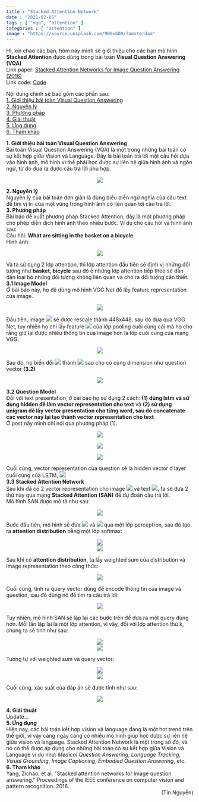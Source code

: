 ```yaml
---
title : "Stacked Attention Network"
date : "2021-02-05"
tags : [ "vqa", "attention" ]
categories : [ "attention" ]
image : "https://source.unsplash.com/900x600/?amsterdam"
---
```


Hi, xin chào các bạn, hôm này mình sẽ giới thiệu cho các bạn mô hình <b>Stacked Attention</b> được dùng trong bài toán <b>Visual Question Answering (VQA)</b><br/>
Link paper: [Stacked Attention Networks for Image Question Answering (2016)](https://arxiv.org/abs/1511.02274)<br/>
Link code: [Code](https://github.com/rs9000/VisualReasoning_MMnet)

Nội dung chính sẽ bao gồm các phần sau:<br/>
<a href="#1. Giới thiệu bài toàn Visual Question Answering">1. Giới thiệu bài toàn Visual Question Answering</a> <br/>
<a href="#2. Nguyên lý">2. Nguyên lý</a> <br/>
<a href="#3. Phương pháp">3. Phương pháp</a> <br/>
<a href="#4. Giải thuật">4. Giải thuật</a> <br/>
<a href="#5. Ứng dụng">5. Ứng dụng</a> <br/>
<a href="#6. Tham khảo">6. Tham khảo</a> <br/>

<section id="1. Giới thiệu bài toàn Visual Question Answering">
<b>1. Giới thiệu bài toàn Visual Question Answering</b>
</section>
Bài toán Visual Question Answering (VQA) là một trong những bài toán có sự kết hợp giữa Vision và Language. Đây là bài toán trả lời một câu hỏi dựa vào hình ảnh, mô hình vì thế phải học được sự liên hệ giữa hình ảnh và ngôn ngữ, từ đó đưa ra được câu trả lời phù hợp.
<p align="center">
  <img src="https://github.com/ngthanhtin/ngthanhtin.github.io/blob/master/_data/vqa/process.png?raw=true">
</p>

<section id="2. Nguyên lý">
<b>2. Nguyên lý</b>
</section>
Nguyên lý của bài toán đơn giản là dùng biểu diễn ngữ nghĩa của câu text để tìm vị trí của một vùng trong hình ảnh có liên quan tới câu trả lời.<br/>


<section id="3. Phương pháp">
<b>3. Phương pháp</b>
</section>
Bài báo đề xuất phương pháp Stacked Attention, đây là một phương pháp cho phép diễn dịch hình ảnh theo nhiều bước. Ví dụ cho câu hỏi và hình ảnh sau:<br/>
Câu hỏi: <b> What are sitting in the basket on a bicycle </b><br/>
Hình ảnh:
<p align="center">
  <img src="https://github.com/ngthanhtin/ngthanhtin.github.io/blob/master/_data/vqa/attention.png?raw=true">
</p>
Và ta sử dụng 2 lớp attention, thì lớp attention đầu tiên sẽ định vị những đối tượng như <b>basket, bicycle</b> sau đó ở những lớp attention tiếp theo sẽ dần dần loại bỏ những đối tượng không liên quan và cho ra đối tượng cần thiết.<br/>
<b>3.1 Image Model</b><br/>
Ở bài báo này, họ đã dùng mô hình VGG Net để lấy feature representation của image.<br/>
<p align="center">
  <img src="https://github.com/ngthanhtin/ngthanhtin.github.io/blob/master/_data/vqa/vgg.png?raw=true">
</p>
Đầu tiên, image <img src="https://render.githubusercontent.com/render/math?math=I"> sẽ được rescale thành 448x448, sau đó đưa qua VGG Net, tuy nhiên họ chỉ lấy feature <img src="https://render.githubusercontent.com/render/math?math=f_{I}"> của lớp pooling cuối cùng cái mà họ cho rằng giữ lại được nhiều thông tin của image hơn là lớp cuối cùng của mạng VGG.<br/>
<p align="center">
<img src="https://render.githubusercontent.com/render/math?math=f_{I} = CNN_{vgg}(I)">
</p>
Sau đó, họ biến đổi <img src="https://render.githubusercontent.com/render/math?math=f_{I}"> thành <img src="https://render.githubusercontent.com/render/math?math=v_{I}"> sao cho có cùng dimension như question vector <b>(3.2)</b><br/>
<p align="center">
<img src="https://render.githubusercontent.com/render/math?math=v_{I} = tanh(W_{I}f_{I}%2Bb_{I})">
</p>
<b>3.2 Question Model</b><br/>
Đối với text presentation, ở bài báo họ sử dụng 2 cách: <b>(1) dùng lstm và sử dụng hidden để làm vector representation cho text</b> và <b>(2) sử dụng unigram để lấy vector presentation cho từng word, sau đó concatenate các vector này lại tạo thành vector representation cho text</b><br/>
Ở post này mình chỉ nói qua phương pháp (1).<br/>
<p align="center">
  <img src="https://github.com/ngthanhtin/ngthanhtin.github.io/blob/master/_data/vqa/lstm.png?raw=true">
</p>

<p align="center">
<img src="https://render.githubusercontent.com/render/math?math=x_{t} = W_{e}q_{t}, t \in {1,2,...,T}">
</p>
<p align="center">
<img src="https://render.githubusercontent.com/render/math?math=h_{t} = LSTM(x_{t}), t \in {1,2,...,T}">
</p>
Cuối cùng, vector representation của question sẽ là hidden vector ở layer cuối cùng của LSTM, <img src="https://render.githubusercontent.com/render/math?math=v_{Q} = h_{T}"><br/>
<b>3.3 Stacked Attention Network</b><br/>
Sau khi đã có 2 vector representation cho image <img src="https://render.githubusercontent.com/render/math?math=v_{I}"> và text <img src="https://render.githubusercontent.com/render/math?math=v_{Q}">, ta sẽ đưa 2 thứ này qua mạng <b>Stacked Attention (SAN)</b> để dự đoán câu trả lời.<br/> 
Mô hình SAN được mô tả như sau: <br/>
<p align="center">
<img src="https://github.com/ngthanhtin/ngthanhtin.github.io/blob/master/_data/vqa/san.png?raw=true">
</p>
Bước đầu tiên, mô hình sẽ đưa <img src="https://render.githubusercontent.com/render/math?math=v_{I}"> và <img src="https://render.githubusercontent.com/render/math?math=v_{Q}"> qua một lớp perceptron, sau đó tạo ra <b>attention distribution</b> bằng một lớp softmax: <br/>
<p align="center">
<img src="https://render.githubusercontent.com/render/math?math=h_{A} = tanh(W_{I,A}v_{I} \bigoplus(W_{Q,A}v_{Q} %2B b_{A}))"><br/>
<img src="https://render.githubusercontent.com/render/math?math=p_{I} = softmax(W_{p}h_{A} %2B b_{p})">
</p>
Sau khi có <b>attention distribution</b>, ta lấy weighted sum của distribution và image representation theo công thức: <br/>
<p align="center">
<img src="https://render.githubusercontent.com/render/math?math=\tilde{v}_{I} = \sum_{i}p_{i}v_{i}">
</p>
Cuối cùng, tính ra query vector dùng để encode thông tin của image và question, sau đó dùng nó để tìm ra câu trả lời: <br/>
<p align="center">
<img src="https://render.githubusercontent.com/render/math?math=u = \tilde{v}_{I} %2B v_{Q}">
</p>

Tuy nhiên, mô hình SAN sẽ lặp lại các bước trên để đưa ra một query đúng hơn. Mỗi lần lặp lại là một lớp attention, vì vậy, đối với lớp attention thứ k, chúng ta sẽ tính như sau: <br/>
<p align="center">
<img src="https://render.githubusercontent.com/render/math?math=h^{k}_{A} = tanh(W^{k}_{I,A}v_{I} \bigoplus(W^{k}_{Q,A}u^{k-1} %2B b^{k}_{A}))"><br/>
<img src="https://render.githubusercontent.com/render/math?math=p^{k}_{I} = softmax(W^{k}_{p}h^{k}_{A} %2B b^{k}_{p})">
</p>
Tương tự với weighted sum và query vector:<br/>
<p align="center">
<img src="https://render.githubusercontent.com/render/math?math=\tilde{v}^{k}_{I} = \sum_{i}p^{k}_{i}v_{i}"><br/>
<img src="https://render.githubusercontent.com/render/math?math=u^{k} = \tilde{v}^{k}_{I} %2B u^{k-1}">
</p>
Cuối cùng, xác suất của đáp án sẽ được tính như sau: <br/>
<p align="center">
<img src="https://render.githubusercontent.com/render/math?math=p_{ans}=softmax(W_{u}u^{K} %2B b_{u})">
</p>

<section id="4. Giải thuật">
<b>4. Giải thuật</b>
</section>
Update...

<section id="5. Ứng dụng">
<b>5. Ứng dụng</b>
</section>
Hiện nay, các bài toán kết hợp vision và language đang là một hot trend trên thế giới, vì vậy càng ngày càng có nhiều mô hình giúp học được sự liên hệ giữa vision và language. Stacked Attention Network là một trong số đó, và nó có thể được áp dụng cho những bài toán có sự kết hợp giữa Vision và Language ví dụ như: <i>Medical Question Answering</i>, <i>Language Tracking</i>, <i>Visual Grounding</i>, <i>Image Captioning</i>, <i>Embodied Question Answering</i>, etc.<br/>

<section id="6. Tham khảo">
<b>6. Tham khảo</b>
</section>
Yang, Zichao, et al. "Stacked attention networks for image question answering." Proceedings of the IEEE conference on computer vision and pattern recognition. 2016.<br/>

<div style="text-align: right"> (Tín Nguyễn) </div>
